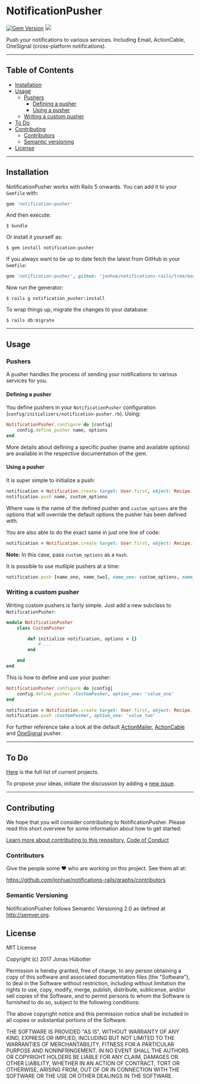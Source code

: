 # NotificationPusher

[![Gem Version](https://badge.fury.io/rb/notification-pusher.svg)](https://badge.fury.io/rb/notification-pusher) <img src="https://travis-ci.org/jonhue/notifications-rails.svg?branch=master" />

Push your notifications to various services. Including Email, ActionCable, OneSignal (cross-platform notifications).

---

## Table of Contents

* [Installation](#installation)
* [Usage](#usage)
    * [Pushers](#pushers)
        * [Defining a pusher](#defining-a-pusher)
        * [Using a pusher](#using-a-pusher)
    * [Writing a custom pusher](#writing-a-custom-pusher)
* [To Do](#to-do)
* [Contributing](#contributing)
    * [Contributors](#contributors)
    * [Semantic versioning](#semantic-versioning)
* [License](#license)

---

## Installation

NotificationPusher works with Rails 5 onwards. You can add it to your `Gemfile` with:

```ruby
gem 'notification-pusher'
```

And then execute:

    $ bundle

Or install it yourself as:

    $ gem install notification-pusher

If you always want to be up to date fetch the latest from GitHub in your `Gemfile`:

```ruby
gem 'notification-pusher', github: 'jonhue/notifications-rails/tree/master/notification-pusher'
```

Now run the generator:

    $ rails g notification_pusher:install

To wrap things up, migrate the changes to your database:

    $ rails db:migrate

---

## Usage

### Pushers

A pusher handles the process of sending your notifications to various services for you.

#### Defining a pusher

You define pushers in your `NotificationPusher` configuration (`config/initializers/notification-pusher.rb`). Using:

```ruby
NotificationPusher.configure do |config|
    config.define_pusher name, options
end
```

More details about defining a specific pusher (name and available options) are available in the respective documentation of the gem.

#### Using a pusher

It is super simple to initialize a push:

```ruby
notification = Notification.create target: User.first, object: Recipe.first
notification.push name, custom_options
```

Where `name` is the name of the defined pusher and `custom_options` are the options that will override the default options the pusher has been defined with.

You are also able to do the exact same in just one line of code:

```ruby
notification = Notification.create target: User.first, object: Recipe.first, push: name, push_options: custom_options
```

**Note:** In this case, pass `custom_options` as a `Hash`.

It is possible to use mutliple pushers at a time:

```ruby
notification.push [name_one, name_two], name_one: custom_options, name_two: custom_options
```

### Writing a custom pusher

Writing custom pushers is fairly simple. Just add a new subclass to `NotificationPusher`:

```ruby
module NotificationPusher
    class CustomPusher

        def initialize notification, options = {}
            # ...
        end

    end
end
```

This is how to define and use your pusher:

```ruby
NotificationPusher.configure do |config|
    config.define_pusher :CustomPusher, option_one: 'value_one'
end
```

```ruby
notification = Notification.create target: User.first, object: Recipe.first
notification.push :CustomPusher, option_one: 'value_two'
```

For further reference take a look at the default [ActionMailer](notification-pusher-actionmailer), [ActionCable](notification-pusher-actioncable) and [OneSignal](notification-pusher-onesignal) pusher.

---

## To Do

[Here](https://github.com/jonhue/notifications-rails/projects/3) is the full list of current projects.

To propose your ideas, initiate the discussion by adding a [new issue](https://github.com/jonhue/notifications-rails/issues/new).

---

## Contributing

We hope that you will consider contributing to NotificationPusher. Please read this short overview for some information about how to get started:

[Learn more about contributing to this repository](https://github.com/jonhue/notifications-rails/blob/master/CONTRIBUTING.md), [Code of Conduct](https://github.com/jonhue/notifications-rails/blob/master/CODE_OF_CONDUCT.md)

### Contributors

Give the people some :heart: who are working on this project. See them all at:

https://github.com/jonhue/notifications-rails/graphs/contributors

### Semantic Versioning

NotificationPusher follows Semantic Versioning 2.0 as defined at http://semver.org.

## License

MIT License

Copyright (c) 2017 Jonas Hübotter

Permission is hereby granted, free of charge, to any person obtaining a copy
of this software and associated documentation files (the "Software"), to deal
in the Software without restriction, including without limitation the rights
to use, copy, modify, merge, publish, distribute, sublicense, and/or sell
copies of the Software, and to permit persons to whom the Software is
furnished to do so, subject to the following conditions:

The above copyright notice and this permission notice shall be included in all
copies or substantial portions of the Software.

THE SOFTWARE IS PROVIDED "AS IS", WITHOUT WARRANTY OF ANY KIND, EXPRESS OR
IMPLIED, INCLUDING BUT NOT LIMITED TO THE WARRANTIES OF MERCHANTABILITY,
FITNESS FOR A PARTICULAR PURPOSE AND NONINFRINGEMENT. IN NO EVENT SHALL THE
AUTHORS OR COPYRIGHT HOLDERS BE LIABLE FOR ANY CLAIM, DAMAGES OR OTHER
LIABILITY, WHETHER IN AN ACTION OF CONTRACT, TORT OR OTHERWISE, ARISING FROM,
OUT OF OR IN CONNECTION WITH THE SOFTWARE OR THE USE OR OTHER DEALINGS IN THE
SOFTWARE.
